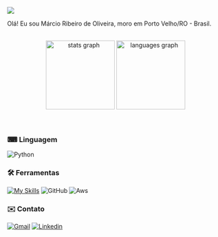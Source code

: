 ![](https://estruyf-github.azurewebsites.net/api/VisitorHit?user=marciorbr&repo=marciorbr&countColorcountColor&countColor=%237B1E7A)

Olá! Eu sou Márcio Ribeiro de Oliveira, moro em Porto Velho/RO - Brasil.
<br>
<br>
<div align="center">
  <img src="https://github-readme-stats.vercel.app/api?hide_title=false&hide_rank=false&show_icons=true&include_all_commits=true&count_private=true&disable_animations=false&theme=github_dark&locale=pt-br&hide_border=false&username=marciorbr" height="160" alt="stats graph"  />
  <img src="https://github-readme-stats.vercel.app/api/top-langs?locale=pt-br&hide_title=false&layout=compact&card_width=320&langs_count=5&theme=github_dark&hide_border=false&username=marciorbr" height="160" alt="languages graph"  />
</div>
<br>
<br>

### <strong>⌨ Linguagem</strong> ️

![Python](https://img.shields.io/badge/Python-3776AB?style=for-the-badge&logo=python&logoColor=white)

### <strong>🛠️ Ferramentas</strong>

[![My Skills](https://skills.thijs.gg/icons?i=docker,git,kubernetes,postgres,py, )](https://skills.thijs.gg)
![GitHub](https://img.shields.io/badge/GitHub-100000?style=for-the-badge&logo=github&logoColor=white)
![Aws](https://img.shields.io/badge/Amazon_AWS-232F3E?style=for-the-badge&logo=amazon-aws&logoColor=white)

### ✉️ Contato

<a target='_blank' href='mailto:marcio035@gmail.com'>![Gmail](https://img.shields.io/badge/Gmail-D14836?style=for-the-badge&logo=gmail&logoColor=white)</a>
<a target='_blank' href='https://www.linkedin.com/in/marciorbr/'>![Linkedin](https://img.shields.io/badge/LinkedIn-0077B5?style=for-the-badge&logo=linkedin&logoColor=white)</a>
